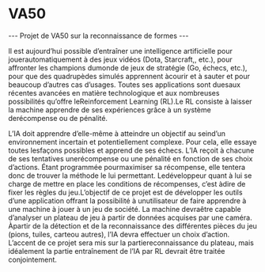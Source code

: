 # VA50

--- Projet de VA50 sur la reconnaissance de formes ---

Il   est   aujourd’hui   possible   d’entraîner   une   intelligence   artificielle   pour   jouerautomatiquement à des jeux vidéos (Dota, Starcraft,, etc.), pour affronter les champions dumonde de jeux de stratégie (Go, échecs, etc.), pour que des quadrupèdes simulés apprennent àcourir et à sauter et pour beaucoup d’autres cas d’usages. Toutes ses applications sont duesaux récentes avancées en matière technologique et aux nombreuses possibilités qu’offre leReinforcement Learning (RL).Le RL consiste à laisser la machine apprendre de ses expériences grâce à un système derécompense ou de pénalité.

L’IA doit apprendre d’elle-même à atteindre un objectif au seind’un environnement incertain et potentiellement complexe. Pour cela, elle essaye toutes lesfaçons possibles et apprend de ses échecs.
L’IA reçoit à chacune de ses tentatives unerécompense ou une pénalité en fonction de ses choix d’actions.
Étant programmée pourmaximiser sa récompense, elle tentera donc de trouver la méthode le lui permettant. Ledéveloppeur quant à lui se charge de mettre en place les conditions de récompenses, c’est àdire de fixer les règles du jeu.L’objectif de ce projet est de développer les outils d’une application offrant la possibilité à unutilisateur de faire apprendre à une machine à jouer à un jeu de société. La machine devraêtre capable d’analyser un plateau de jeu à partir de données acquises par une caméra. Àpartir de la détection et de la reconnaissance  des différentes pièces du jeu (pions, tuiles, carteou autres), l’IA devra effectuer un choix d’action.
L’accent de ce projet sera mis sur la partiereconnaissance du plateau, mais idéalement la partie entraînement de l’IA par RL devrait être traitée conjointement. 
